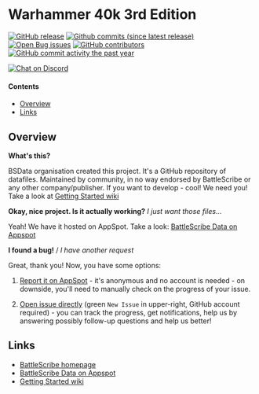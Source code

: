 Warhammer 40k 3rd Edition
==================

[![GitHub release](https://img.shields.io/github/release/BSData/Warhammer-40k-3rd-Edition.svg?style=flat-square)](https://github.com/BSData/Warhammer-40k-3rd-Edition/releases/latest)
[![Github commits (since latest release)](https://img.shields.io/github/commits-since/BSData/Warhammer-40k-3rd-Edition/latest.svg?style=flat-square)](https://github.com/BSData/Warhammer-40k-3rd-Edition/releases)
[![Open Bug issues](https://img.shields.io/github/issues/BSData/Warhammer-40k-3rd-Edition/bug.svg?style=flat-square&label=bugs)](https://github.com/BSData/Warhammer-40k-3rd-Edition/issues?q=is%3Aissue+is%3Aopen+label%3Abug)
[![GitHub contributors](https://img.shields.io/github/contributors/BSData/Warhammer-40k-3rd-Edition.svg?style=flat-square)](https://github.com/BSData/Warhammer-40k-3rd-Edition/graphs/contributors)
[![GitHub commit activity the past year](https://img.shields.io/github/commit-activity/y/BSData/Warhammer-40k-3rd-Edition.svg?style=flat-square)](https://github.com/BSData/Warhammer-40k-3rd-Edition/pulse/monthly)

[![Chat on Discord](https://img.shields.io/discord/558412685981777922.svg?logo=discord&style=popout-square)](https://discord.gg/KqPVhds)

#### Contents ####

* [Overview][]
* [Links][]

## Overview ##
[Overview]: #overview

__What's this?__

BSData organisation created this project. It's a GitHub repository of datafiles.
Maintained by community, in no way endorsed by BattleScribe or any other company/publisher. If you want
to develop - cool! We need you! Take a look at [Getting Started wiki][]

__Okay, nice project. Is it actually working?__ _I just want those files..._

Yeah! We have it hosted on AppSpot. Take a look: [BattleScribe Data on Appspot][]

__I found a bug!__ / *I have another request*

Great, thank you! Now, you have some options:

1. [Report it on AppSpot][] - it's anonymous and no account is needed - on downside, you'll need to manually check on the progress of your issue.

2. [Open issue directly][] (green `New Issue` in upper-right, GitHub account required) - you can track the progress, get notifications, help us by answering possibly follow-up questions and help us better!

## Links ##
[Links]: #links

* [BattleScribe homepage][]
* [BattleScribe Data on Appspot][]
* [Getting Started wiki][]

[Report it on Appspot]: http://battlescribedata.appspot.com/#/repo/Warhammer-40k-3rd-Edition
[Open Issue directly]: https://github.com/BSData/Warhammer-40k-3rd-Edition/issues
[BattleScribe homepage]: http://www.battlescribe.net/
[BattleScribe Data on Appspot]: http://battlescribedata.appspot.com/#/repos
[Getting Started wiki]: https://github.com/BSData/catalogue-development/wiki/Getting-Started#contributing
